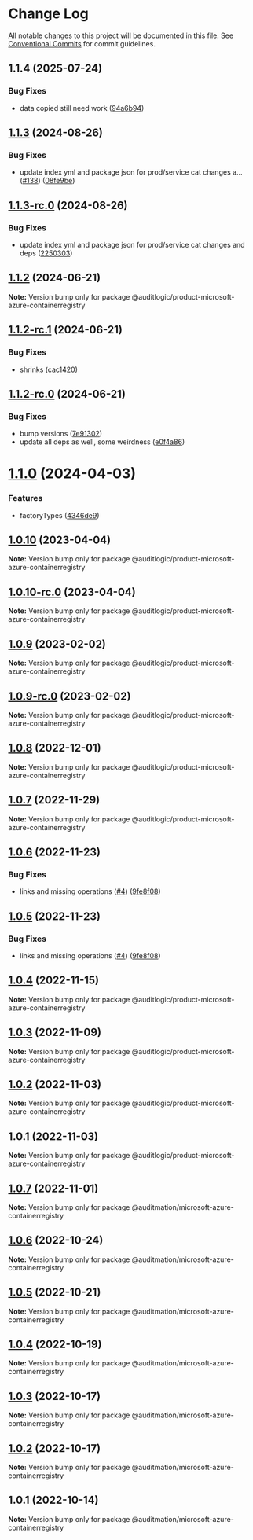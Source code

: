 # Change Log

All notable changes to this project will be documented in this file.
See [Conventional Commits](https://conventionalcommits.org) for commit guidelines.

## 1.1.4 (2025-07-24)


### Bug Fixes

* data copied still need work ([94a6b94](https://github.com/zerobias-org/product/commit/94a6b942fb0516367548599d739529536132755a))





## [1.1.3](https://github.com/auditlogic/product/compare/@auditlogic/product-microsoft-azure-containerregistry@1.1.2...@auditlogic/product-microsoft-azure-containerregistry@1.1.3) (2024-08-26)


### Bug Fixes

* update index yml and package json for prod/service cat changes a… ([#138](https://github.com/auditlogic/product/issues/138)) ([08fe9be](https://github.com/auditlogic/product/commit/08fe9beb1c8457462a19bc69caa02e6212d97e1a))





## [1.1.3-rc.0](https://github.com/auditlogic/product/compare/@auditlogic/product-microsoft-azure-containerregistry@1.1.2...@auditlogic/product-microsoft-azure-containerregistry@1.1.3-rc.0) (2024-08-26)


### Bug Fixes

* update index yml and package json for prod/service cat changes and deps ([2250303](https://github.com/auditlogic/product/commit/225030363a363608240135b7ebed386b28f01e4b))





## [1.1.2](https://github.com/auditlogic/product/compare/@auditlogic/product-microsoft-azure-containerregistry@1.1.2-rc.1...@auditlogic/product-microsoft-azure-containerregistry@1.1.2) (2024-06-21)

**Note:** Version bump only for package @auditlogic/product-microsoft-azure-containerregistry





## [1.1.2-rc.1](https://github.com/auditlogic/product/compare/@auditlogic/product-microsoft-azure-containerregistry@1.1.2-rc.0...@auditlogic/product-microsoft-azure-containerregistry@1.1.2-rc.1) (2024-06-21)


### Bug Fixes

* shrinks ([cac1420](https://github.com/auditlogic/product/commit/cac14200fefcd8183ab69fe89a47bd3f70f563e9))





## [1.1.2-rc.0](https://github.com/auditlogic/product/compare/@auditlogic/product-microsoft-azure-containerregistry@1.1.0...@auditlogic/product-microsoft-azure-containerregistry@1.1.2-rc.0) (2024-06-21)


### Bug Fixes

* bump versions ([7e91302](https://github.com/auditlogic/product/commit/7e913023b8b312150ed7762c32fbbe616be71de5))
* update all deps as well, some weirdness ([e0f4a86](https://github.com/auditlogic/product/commit/e0f4a864714e2d3de6bbf3da014d5312fe53be2f))





# [1.1.0](https://github.com/auditlogic/product/compare/@auditlogic/product-microsoft-azure-containerregistry@1.0.10...@auditlogic/product-microsoft-azure-containerregistry@1.1.0) (2024-04-03)


### Features

* factoryTypes ([4346de9](https://github.com/auditlogic/product/commit/4346de92693aee892fccf725338ffc7b80ab182b))





## [1.0.10](https://github.com/auditlogic/product/compare/@auditlogic/product-microsoft-azure-containerregistry@1.0.9...@auditlogic/product-microsoft-azure-containerregistry@1.0.10) (2023-04-04)

**Note:** Version bump only for package @auditlogic/product-microsoft-azure-containerregistry





## [1.0.10-rc.0](https://github.com/auditlogic/product/compare/@auditlogic/product-microsoft-azure-containerregistry@1.0.9...@auditlogic/product-microsoft-azure-containerregistry@1.0.10-rc.0) (2023-04-04)

**Note:** Version bump only for package @auditlogic/product-microsoft-azure-containerregistry





## [1.0.9](https://github.com/auditlogic/product/compare/@auditlogic/product-microsoft-azure-containerregistry@1.0.8...@auditlogic/product-microsoft-azure-containerregistry@1.0.9) (2023-02-02)

**Note:** Version bump only for package @auditlogic/product-microsoft-azure-containerregistry





## [1.0.9-rc.0](https://github.com/auditlogic/product/compare/@auditlogic/product-microsoft-azure-containerregistry@1.0.8...@auditlogic/product-microsoft-azure-containerregistry@1.0.9-rc.0) (2023-02-02)

**Note:** Version bump only for package @auditlogic/product-microsoft-azure-containerregistry





## [1.0.8](https://github.com/auditlogic/product/compare/@auditlogic/product-microsoft-azure-containerregistry@1.0.7...@auditlogic/product-microsoft-azure-containerregistry@1.0.8) (2022-12-01)

**Note:** Version bump only for package @auditlogic/product-microsoft-azure-containerregistry





## [1.0.7](https://github.com/auditlogic/product/compare/@auditlogic/product-microsoft-azure-containerregistry@1.0.6...@auditlogic/product-microsoft-azure-containerregistry@1.0.7) (2022-11-29)

**Note:** Version bump only for package @auditlogic/product-microsoft-azure-containerregistry





## [1.0.6](https://github.com/auditlogic/product/compare/@auditlogic/product-microsoft-azure-containerregistry@1.0.4...@auditlogic/product-microsoft-azure-containerregistry@1.0.6) (2022-11-23)


### Bug Fixes

* links and missing operations ([#4](https://github.com/auditlogic/product/issues/4)) ([9fe8f08](https://github.com/auditlogic/product/commit/9fe8f08fe7c57fdb79f991ac35bd6ac2e7dcad38))





## [1.0.5](https://github.com/auditlogic/product/compare/@auditlogic/product-microsoft-azure-containerregistry@1.0.4...@auditlogic/product-microsoft-azure-containerregistry@1.0.5) (2022-11-23)


### Bug Fixes

* links and missing operations ([#4](https://github.com/auditlogic/product/issues/4)) ([9fe8f08](https://github.com/auditlogic/product/commit/9fe8f08fe7c57fdb79f991ac35bd6ac2e7dcad38))





## [1.0.4](https://github.com/auditlogic/product/compare/@auditlogic/product-microsoft-azure-containerregistry@1.0.3...@auditlogic/product-microsoft-azure-containerregistry@1.0.4) (2022-11-15)

**Note:** Version bump only for package @auditlogic/product-microsoft-azure-containerregistry





## [1.0.3](https://github.com/auditlogic/product/compare/@auditlogic/product-microsoft-azure-containerregistry@1.0.2...@auditlogic/product-microsoft-azure-containerregistry@1.0.3) (2022-11-09)

**Note:** Version bump only for package @auditlogic/product-microsoft-azure-containerregistry





## [1.0.2](https://github.com/auditlogic/product/compare/@auditlogic/product-microsoft-azure-containerregistry@1.0.1...@auditlogic/product-microsoft-azure-containerregistry@1.0.2) (2022-11-03)

**Note:** Version bump only for package @auditlogic/product-microsoft-azure-containerregistry





## 1.0.1 (2022-11-03)

**Note:** Version bump only for package @auditlogic/product-microsoft-azure-containerregistry





## [1.0.7](https://github.com/auditmation/store-content/compare/@auditmation/microsoft-azure-containerregistry@1.0.6...@auditmation/microsoft-azure-containerregistry@1.0.7) (2022-11-01)

**Note:** Version bump only for package @auditmation/microsoft-azure-containerregistry





## [1.0.6](https://github.com/auditmation/store-content/compare/@auditmation/microsoft-azure-containerregistry@1.0.5...@auditmation/microsoft-azure-containerregistry@1.0.6) (2022-10-24)

**Note:** Version bump only for package @auditmation/microsoft-azure-containerregistry





## [1.0.5](https://github.com/auditmation/store-content/compare/@auditmation/microsoft-azure-containerregistry@1.0.4...@auditmation/microsoft-azure-containerregistry@1.0.5) (2022-10-21)

**Note:** Version bump only for package @auditmation/microsoft-azure-containerregistry





## [1.0.4](https://github.com/auditmation/store-content/compare/@auditmation/microsoft-azure-containerregistry@1.0.3...@auditmation/microsoft-azure-containerregistry@1.0.4) (2022-10-19)

**Note:** Version bump only for package @auditmation/microsoft-azure-containerregistry





## [1.0.3](https://github.com/auditmation/store-content/compare/@auditmation/microsoft-azure-containerregistry@1.0.2...@auditmation/microsoft-azure-containerregistry@1.0.3) (2022-10-17)

**Note:** Version bump only for package @auditmation/microsoft-azure-containerregistry





## [1.0.2](https://github.com/auditmation/store-content/compare/@auditmation/microsoft-azure-containerregistry@1.0.1...@auditmation/microsoft-azure-containerregistry@1.0.2) (2022-10-17)

**Note:** Version bump only for package @auditmation/microsoft-azure-containerregistry





## 1.0.1 (2022-10-14)

**Note:** Version bump only for package @auditmation/microsoft-azure-containerregistry
